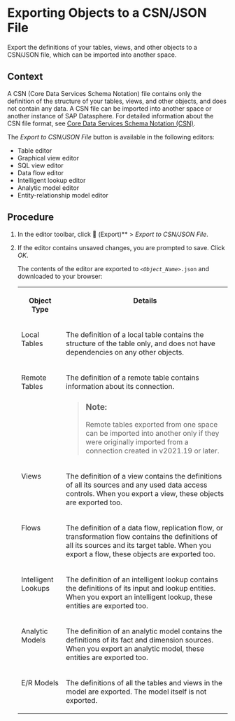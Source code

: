 <!-- loio391610123f1f4a12abb12cbf77a3294d -->

<link rel="stylesheet" type="text/css" href="../css/sap-icons.css"/>

# Exporting Objects to a CSN/JSON File

Export the definitions of your tables, views, and other objects to a CSN/JSON file, which can be imported into another space.



## Context

A CSN \(Core Data Services Schema Notation\) file contains only the definition of the structure of your tables, views, and other objects, and does not contain any data. A CSN file can be imported into another space or another instance of SAP Datasphere. For detailed information about the CSN file format, see [Core Data Services Schema Notation \(CSN\)](https://cap.cloud.sap/docs/cds/csn#entity-definitions).

The *Export to CSN/JSON File* button is available in the following editors:

-   Table editor
-   Graphical view editor
-   SQL view editor
-   Data flow editor
-   Intelligent lookup editor
-   Analytic model editor
-   Entity-relationship model editor



## Procedure

1.  In the editor toolbar, click <span class="FPA-icons-V3"></span> \(Export\)** \> *Export to CSN/JSON File*.

2.  If the editor contains unsaved changes, you are prompted to save. Click *OK*.

    The contents of the editor are exported to <code><i class="varname">&lt;Object_Name&gt;</i>.json</code> and downloaded to your browser:


    <table>
    <tr>
    <th valign="top">

    Object Type
    
    </th>
    <th valign="top">

    Details
    
    </th>
    </tr>
    <tr>
    <td valign="top">
    
    Local Tables
    
    </td>
    <td valign="top">
    
    The definition of a local table contains the structure of the table only, and does not have dependencies on any other objects.
    
    </td>
    </tr>
    <tr>
    <td valign="top">
    
    Remote Tables
    
    </td>
    <td valign="top">
    
    The definition of a remote table contains information about its connection.

    > ### Note:  
    > Remote tables exported from one space can be imported into another only if they were originally imported from a connection created in v2021.19 or later.


    
    </td>
    </tr>
    <tr>
    <td valign="top">
    
    Views
    
    </td>
    <td valign="top">
    
    The definition of a view contains the definitions of all its sources and any used data access controls. When you export a view, these objects are exported too.
    
    </td>
    </tr>
    <tr>
    <td valign="top">
    
    Flows
    
    </td>
    <td valign="top">
    
    The definition of a data flow, replication flow, or transformation flow contains the definitions of all its sources and its target table. When you export a flow, these objects are exported too.
    
    </td>
    </tr>
    <tr>
    <td valign="top">
    
    Intelligent Lookups
    
    </td>
    <td valign="top">
    
    The definition of an intelligent lookup contains the definitions of its input and lookup entities. When you export an intelligent lookup, these entities are exported too.
    
    </td>
    </tr>
    <tr>
    <td valign="top">
    
    Analytic Models
    
    </td>
    <td valign="top">
    
    The definition of an analytic model contains the definitions of its fact and dimension sources. When you export an analytic model, these entities are exported too.
    
    </td>
    </tr>
    <tr>
    <td valign="top">
    
    E/R Models
    
    </td>
    <td valign="top">
    
    The definitions of all the tables and views in the model are exported. The model itself is not exported.
    
    </td>
    </tr>
    </table>
    


